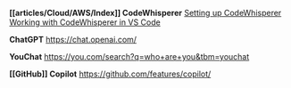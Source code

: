 **[[articles/Cloud/AWS/Index]] CodeWhisperer**
[Setting up CodeWhisperer](https://docs.aws.amazon.com/toolkit-for-vscode/latest/userguide/whisper-setup-indv-devs.html)
[Working with CodeWhisperer in VS Code](https://docs.aws.amazon.com/toolkit-for-vscode/latest/userguide/codewhisperer-overview.html)

**ChatGPT**
https://chat.openai.com/

**YouChat**
https://you.com/search?q=who+are+you&tbm=youchat

**[[GitHub]] Copilot**
https://github.com/features/copilot/